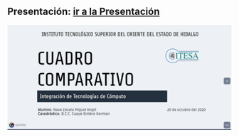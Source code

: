 ## Presentación: [ir a la Presentación](https://view.genial.ly/5f8a525cf0cc5a0d2acaaea9/horizontal-infographic-lists-cuadro-comparativo-de-tendencias-de-ti) 
![alt text](presentacion.PNG)
